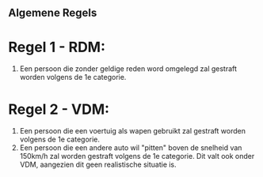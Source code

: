 ## Algemene Regels

# Regel 1 - RDM:
1. Een persoon die zonder geldige reden word omgelegd zal gestraft worden volgens de 1e categorie.

# Regel 2 - VDM:
1. Een persoon die een voertuig als wapen gebruikt zal gestraft worden volgens de 1e categorie.
2. Een persoon die een andere auto wil "pitten" boven de snelheid van 150km/h zal worden gestraft volgens de 1e categorie. Dit valt ook onder VDM, aangezien dit geen realistische situatie is.
